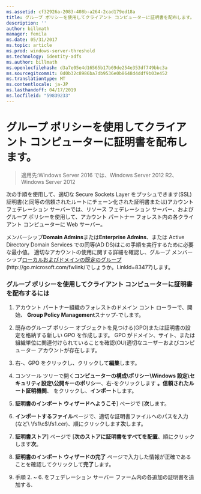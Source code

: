 ```yaml
---
ms.assetid: cf32926a-2083-408b-a264-2cad179ed18a
title: グループ ポリシーを使用してクライアント コンピューターに証明書を配布します。
description: ''
author: billmath
manager: femila
ms.date: 05/31/2017
ms.topic: article
ms.prod: windows-server-threshold
ms.technology: identity-adfs
ms.author: billmath
ms.openlocfilehash: d3a7e05e4d16565b17b69de254e353df749bbc3a
ms.sourcegitcommit: 0d0b32c8986ba7db9536e0b8648d4ddf9b03e452
ms.translationtype: MT
ms.contentlocale: ja-JP
ms.lasthandoff: 04/17/2019
ms.locfileid: "59839233"
---
```

# <a name="distribute-certificates-to-client-computers-by-using-group-policy"></a>グループ ポリシーを使用してクライアント コンピューターに証明書を配布します。

>適用先:Windows Server 2016 では、Windows Server 2012 R2、Windows Server 2012


次の手順を使用して、適切な Secure Sockets Layer をプッシュできます\(SSL\)証明書\(と同等の信頼されたルートにチェーン化された証明書または\)アカウント フェデレーション サーバーでは、リソース フェデレーション サーバー、およびグループ ポリシーを使用して、アカウント パートナー フォレスト内の各クライアント コンピューターに Web サーバー。  
  
メンバーシップ**Domain Admins**または**Enterprise Admins**、または Active Directory Domain Services での同等\(AD DS\)はこの手順を実行するために必要な最小値。  適切なアカウントの使用に関する詳細を確認し、グループ メンバーシップ[ローカルおよびドメインの既定のグループ](https://go.microsoft.com/fwlink/?LinkId=83477) \(http:\/\/go.microsoft.com\/fwlink\/でしょうか。LinkId\=83477\)します。   
  
### <a name="to-distribute-certificates-to-client-computers-by-using-group-policy"></a>グループ ポリシーを使用してクライアント コンピューターに証明書を配布するには  
  
1.  アカウント パートナー組織のフォレストのドメイン コント ローラーで、開始、 **Group Policy Management**スナップ\-でします。  
  
2.  既存のグループ ポリシー オブジェクトを見つける\(GPO\)または証明書の設定を格納する新しい GPO を作成します。 GPO がドメイン、サイト、または組織単位に関連付けられていることを確認\(OU\)適切なユーザーおよびコンピューター アカウントが存在します。  
  
3.  右\-、GPO をクリックし、クリックして**編集**します。  
  
4.  コンソール ツリーで開く**コンピューターの構成\\ポリシー\\Windows 設定\\セキュリティ設定\\公開キーのポリシー**、右\-をクリックします **。信頼されたルート証明機関**、 をクリックし、**インポート**します。  
  
5.  **証明書のインポート ウィザードへようこそ**] ページで [**次**します。  
  
6.  **インポートするファイル**ページで、適切な証明書ファイルへのパスを入力\(など\\ \\fs1\\c$\\fs1.cer\)、順にクリックします**次**します。  
  
7.  **証明書ストア**] ページで [**次のストアに証明書をすべてを配置**、順にクリックします**次**。  
  
8.  **証明書のインポート ウィザードの完了** ページで入力した情報が正確であることを確認してクリックして**完了**します。  
  
9. 手順 2. ~ 6. をフェデレーション サーバー ファーム内の各追加の証明書を追加する.  
